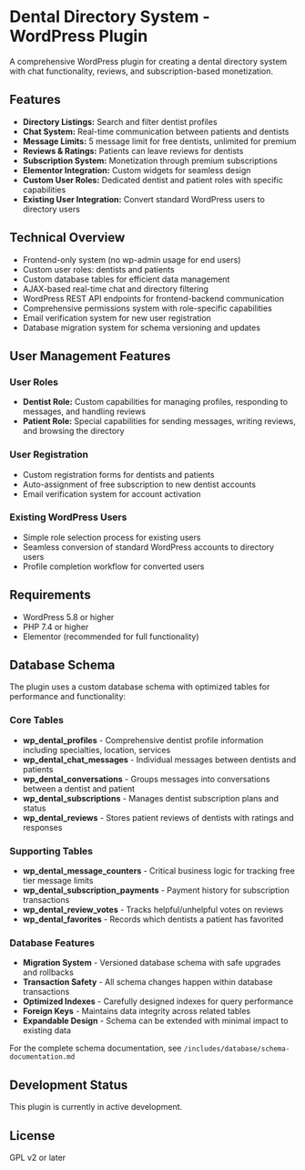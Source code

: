 # Dental Directory System - WordPress Plugin

A comprehensive WordPress plugin for creating a dental directory system with chat functionality, reviews, and subscription-based monetization.

## Features

- **Directory Listings:** Search and filter dentist profiles
- **Chat System:** Real-time communication between patients and dentists
- **Message Limits:** 5 message limit for free dentists, unlimited for premium
- **Reviews & Ratings:** Patients can leave reviews for dentists
- **Subscription System:** Monetization through premium subscriptions
- **Elementor Integration:** Custom widgets for seamless design
- **Custom User Roles:** Dedicated dentist and patient roles with specific capabilities
- **Existing User Integration:** Convert standard WordPress users to directory users

## Technical Overview

- Frontend-only system (no wp-admin usage for end users)
- Custom user roles: dentists and patients
- Custom database tables for efficient data management
- AJAX-based real-time chat and directory filtering
- WordPress REST API endpoints for frontend-backend communication
- Comprehensive permissions system with role-specific capabilities
- Email verification system for new user registration
- Database migration system for schema versioning and updates

## User Management Features

### User Roles
- **Dentist Role:** Custom capabilities for managing profiles, responding to messages, and handling reviews
- **Patient Role:** Special capabilities for sending messages, writing reviews, and browsing the directory

### User Registration
- Custom registration forms for dentists and patients
- Auto-assignment of free subscription to new dentist accounts
- Email verification system for account activation

### Existing WordPress Users
- Simple role selection process for existing users
- Seamless conversion of standard WordPress accounts to directory users
- Profile completion workflow for converted users

## Requirements

- WordPress 5.8 or higher
- PHP 7.4 or higher
- Elementor (recommended for full functionality)

## Database Schema

The plugin uses a custom database schema with optimized tables for performance and functionality:

### Core Tables

- **wp_dental_profiles** - Comprehensive dentist profile information including specialties, location, services
- **wp_dental_chat_messages** - Individual messages between dentists and patients 
- **wp_dental_conversations** - Groups messages into conversations between a dentist and patient
- **wp_dental_subscriptions** - Manages dentist subscription plans and status
- **wp_dental_reviews** - Stores patient reviews of dentists with ratings and responses

### Supporting Tables

- **wp_dental_message_counters** - Critical business logic for tracking free tier message limits
- **wp_dental_subscription_payments** - Payment history for subscription transactions
- **wp_dental_review_votes** - Tracks helpful/unhelpful votes on reviews
- **wp_dental_favorites** - Records which dentists a patient has favorited

### Database Features

- **Migration System** - Versioned database schema with safe upgrades and rollbacks
- **Transaction Safety** - All schema changes happen within database transactions
- **Optimized Indexes** - Carefully designed indexes for query performance
- **Foreign Keys** - Maintains data integrity across related tables
- **Expandable Design** - Schema can be extended with minimal impact to existing data

For the complete schema documentation, see `/includes/database/schema-documentation.md`

## Development Status

This plugin is currently in active development.

## License

GPL v2 or later
